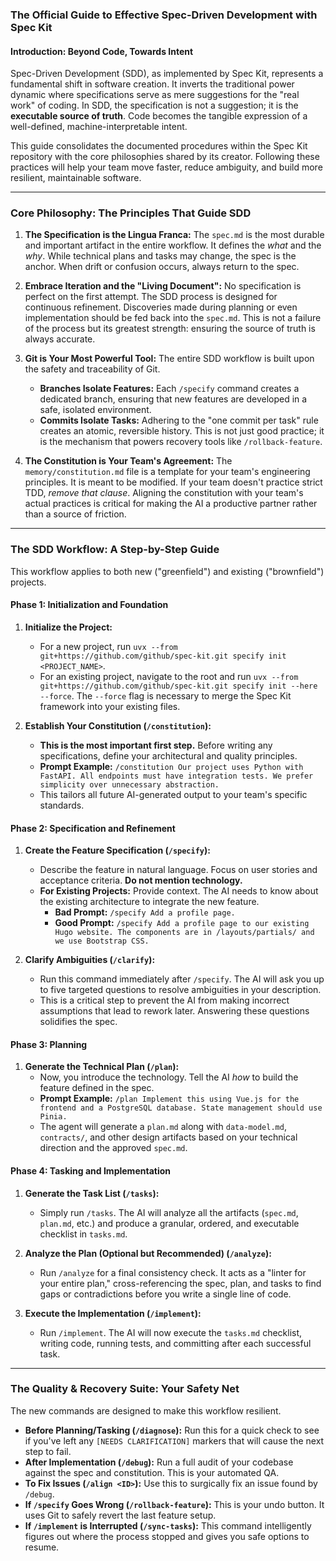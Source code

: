 ### **The Official Guide to Effective Spec-Driven Development with Spec Kit**

#### **Introduction: Beyond Code, Towards Intent**

Spec-Driven Development (SDD), as implemented by Spec Kit, represents a fundamental shift in software creation. It inverts the traditional power dynamic where specifications serve as mere suggestions for the "real work" of coding. In SDD, the specification is not a suggestion; it is the **executable source of truth**. Code becomes the tangible expression of a well-defined, machine-interpretable intent.

This guide consolidates the documented procedures within the Spec Kit repository with the core philosophies shared by its creator. Following these practices will help your team move faster, reduce ambiguity, and build more resilient, maintainable software.

---

### **Core Philosophy: The Principles That Guide SDD**

1.  **The Specification is the Lingua Franca:** The `spec.md` is the most durable and important artifact in the entire workflow. It defines the *what* and the *why*. While technical plans and tasks may change, the spec is the anchor. When drift or confusion occurs, always return to the spec.

2.  **Embrace Iteration and the "Living Document":** No specification is perfect on the first attempt. The SDD process is designed for continuous refinement. Discoveries made during planning or even implementation should be fed back into the `spec.md`. This is not a failure of the process but its greatest strength: ensuring the source of truth is always accurate.

3.  **Git is Your Most Powerful Tool:** The entire SDD workflow is built upon the safety and traceability of Git.
    *   **Branches Isolate Features:** Each `/specify` command creates a dedicated branch, ensuring that new features are developed in a safe, isolated environment.
    *   **Commits Isolate Tasks:** Adhering to the "one commit per task" rule creates an atomic, reversible history. This is not just good practice; it is the mechanism that powers recovery tools like `/rollback-feature`.

4.  **The Constitution is Your Team's Agreement:** The `memory/constitution.md` file is a template for your team's engineering principles. It is meant to be modified. If your team doesn't practice strict TDD, *remove that clause*. Aligning the constitution with your team's actual practices is critical for making the AI a productive partner rather than a source of friction.

---

### **The SDD Workflow: A Step-by-Step Guide**

This workflow applies to both new ("greenfield") and existing ("brownfield") projects.

#### **Phase 1: Initialization and Foundation**

1.  **Initialize the Project:**
    *   For a new project, run `uvx --from git+https://github.com/github/spec-kit.git specify init <PROJECT_NAME>`.
    *   For an existing project, navigate to the root and run `uvx --from git+https://github.com/github/spec-kit.git specify init --here --force`. The `--force` flag is necessary to merge the Spec Kit framework into your existing files.

2.  **Establish Your Constitution (`/constitution`):**
    *   **This is the most important first step.** Before writing any specifications, define your architectural and quality principles.
    *   **Prompt Example:** `/constitution Our project uses Python with FastAPI. All endpoints must have integration tests. We prefer simplicity over unnecessary abstraction.`
    *   This tailors all future AI-generated output to your team's specific standards.

#### **Phase 2: Specification and Refinement**

1.  **Create the Feature Specification (`/specify`):**
    *   Describe the feature in natural language. Focus on user stories and acceptance criteria. **Do not mention technology.**
    *   **For Existing Projects:** Provide context. The AI needs to know about the existing architecture to integrate the new feature.
        *   **Bad Prompt:** `/specify Add a profile page.`
        *   **Good Prompt:** `/specify Add a profile page to our existing Hugo website. The components are in /layouts/partials/ and we use Bootstrap CSS.`

2.  **Clarify Ambiguities (`/clarify`):**
    *   Run this command immediately after `/specify`. The AI will ask you up to five targeted questions to resolve ambiguities in your description.
    *   This is a critical step to prevent the AI from making incorrect assumptions that lead to rework later. Answering these questions solidifies the spec.

#### **Phase 3: Planning**

1.  **Generate the Technical Plan (`/plan`):**
    *   Now, you introduce the technology. Tell the AI *how* to build the feature defined in the spec.
    *   **Prompt Example:** `/plan Implement this using Vue.js for the frontend and a PostgreSQL database. State management should use Pinia.`
    *   The agent will generate a `plan.md` along with `data-model.md`, `contracts/`, and other design artifacts based on your technical direction and the approved `spec.md`.

#### **Phase 4: Tasking and Implementation**

1.  **Generate the Task List (`/tasks`):**
    *   Simply run `/tasks`. The AI will analyze all the artifacts (`spec.md`, `plan.md`, etc.) and produce a granular, ordered, and executable checklist in `tasks.md`.

2.  **Analyze the Plan (Optional but Recommended) (`/analyze`):**
    *   Run `/analyze` for a final consistency check. It acts as a "linter for your entire plan," cross-referencing the spec, plan, and tasks to find gaps or contradictions before you write a single line of code.

3.  **Execute the Implementation (`/implement`):**
    *   Run `/implement`. The AI will now execute the `tasks.md` checklist, writing code, running tests, and committing after each successful task.

---

### **The Quality & Recovery Suite: Your Safety Net**

The new commands are designed to make this workflow resilient.

*   **Before Planning/Tasking (`/diagnose`):** Run this for a quick check to see if you've left any `[NEEDS CLARIFICATION]` markers that will cause the next step to fail.
*   **After Implementation (`/debug`):** Run a full audit of your codebase against the spec and constitution. This is your automated QA.
*   **To Fix Issues (`/align <ID>`):** Use this to surgically fix an issue found by `/debug`.
*   **If `/specify` Goes Wrong (`/rollback-feature`):** This is your undo button. It uses Git to safely revert the last feature setup.
*   **If `/implement` is Interrupted (`/sync-tasks`):** This command intelligently figures out where the process stopped and gives you safe options to resume.